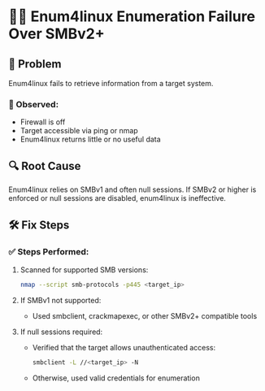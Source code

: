 # 🕵️‍♂️ Enum4linux Enumeration Failure Over SMBv2+

## 🐛 Problem
Enum4linux fails to retrieve information from a target system.

### 💬 Observed:
- Firewall is off
- Target accessible via ping or nmap
- Enum4linux returns little or no useful data

## 🔍 Root Cause
Enum4linux relies on SMBv1 and often null sessions. If SMBv2 or higher is enforced or null sessions are disabled, enum4linux is ineffective.

## 🛠️ Fix Steps

### ✅ Steps Performed:
1. Scanned for supported SMB versions:
   ```bash
   nmap --script smb-protocols -p445 <target_ip>
   ```

2. If SMBv1 not supported:
   - Used smbclient, crackmapexec, or other SMBv2+ compatible tools

3. If null sessions required:
   - Verified that the target allows unauthenticated access:
     ```bash
     smbclient -L //<target_ip> -N
     ```
   - Otherwise, used valid credentials for enumeration
